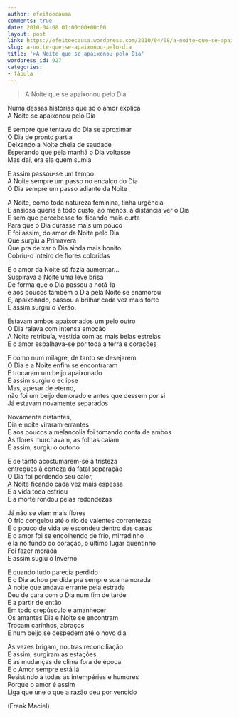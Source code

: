 ```yaml
---
author: efeitoecausa
comments: true
date: 2010-04-08 01:00:00+00:00
layout: post
link: https://efeitoecausa.wordpress.com/2010/04/08/a-noite-que-se-apaixonou-pelo-dia/
slug: a-noite-que-se-apaixonou-pelo-dia
title: '>A Noite que se apaixonou pelo Dia'
wordpress_id: 927
categories:
- fábula
---
```


>A Noite que se apaixonou pelo Dia  
  
Numa dessas histórias que só o amor explica  
A Noite se apaixonou pelo Dia  
  
E sempre que tentava do Dia se aproximar  
O Dia de pronto partia  
Deixando a Noite cheia de saudade  
Esperando que pela manhã o Dia voltasse  
Mas daí, era ela quem sumia  
  
E assim passou-se um tempo  
A Noite sempre um passo no encalço do Dia  
O Dia sempre um passo adiante da Noite  
  
A Noite, como toda natureza feminina, tinha urgência  
E ansiosa queria à todo custo, ao menos, à distância ver o Dia  
E sem que percebesse foi ficando mais curta  
Para que o Dia durasse mais um pouco  
E foi assim, do amor da Noite pelo Dia  
Que surgiu a Primavera  
Que pra deixar o Dia ainda mais bonito  
Cobriu-o inteiro de flores coloridas  
  
E o amor da Noite só fazia aumentar...  
Suspirava a Noite uma leve brisa  
De forma que o Dia passou a notá-la  
e aos poucos também o Dia pela Noite se enamorou  
E, apaixonado, passou a brilhar cada vez mais forte  
E assim surgiu o Verão.  
  
Estavam ambos apaixonados um pelo outro  
O Dia raiava com intensa emoção  
A Noite retribuía, vestida com as mais belas estrelas  
E o amor espalhava-se por toda a terra e corações  
  
E como num milagre, de tanto se desejarem  
O Dia e a Noite enfim se encontraram  
E trocaram um beijo apaixonado  
E assim surgiu o eclipse  
Mas, apesar de eterno,  
não foi um beijo demorado e antes que dessem por si  
Já estavam novamente separados  
  
Novamente distantes,  
Dia e noite viraram errantes  
E aos poucos a melancolia foi tomando conta de ambos  
As flores murchavam, as folhas caiam  
E assim, surgiu o outono  
  
E de tanto acostumarem-se a tristeza  
entregues à certeza da fatal separação  
O Dia foi perdendo seu calor,  
A Noite ficando cada vez mais espessa  
E a vida toda esfriou  
E a morte rondou pelas redondezas  
  
Já não se viam mais flores  
O frio congelou até o rio de valentes correntezas  
E o pouco de vida se escondeu dentro das casas  
E o amor foi se encolhendo de frio, mirradinho  
e lá no fundo do coração, o último lugar quentinho  
Foi fazer morada  
E assim sugiu o Inverno  
  
E quando tudo parecia perdido  
E o Dia achou perdida pra sempre sua namorada  
A noite que andava errante pela estrada  
Deu de cara com o Dia num fim de tarde  
E a partir de então  
Em todo crepúsculo e amanhecer  
Os amantes Dia e Noite se encontram  
Trocam carinhos, abraços  
E num beijo se despedem até o novo dia  
  
As vezes brigam, noutras reconciliação  
E assim, surgiram as estações  
E as mudanças de clima fora de época  
E o Amor sempre está lá  
Resistindo à todas as intempéries e humores  
Porque o amor é assim  
Liga que une o que a razão deu por vencido  
  
(Frank Maciel)
